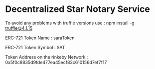 # Decentralized Star Notary Service 

To avoid any problems with truffle versions use : npm install -g truffle@4.1.15

ERC-721 Token Name : saraToken

ERC-721 Token Symbol : SAT

Token Address on the rinkeby Network : 0x5f0c8835d9fde477ea45ecf83c610156d7ef7f17
